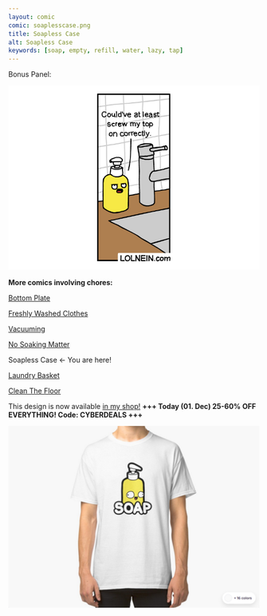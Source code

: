```yaml
---
layout: comic
comic: soaplesscase.png
title: Soapless Case
alt: Soapless Case
keywords: [soap, empty, refill, water, lazy, tap]
---
```


Bonus Panel:

![Soapless Case Bonus Panel](/images/soaplesscase_bonus.png)


__More comics involving chores:__

[Bottom Plate](https://lolnein.com/2017/07/14/bottomplate/)

[Freshly Washed Clothes](https://lolnein.com/2017/09/20/freshlywashedclothes/)

[Vacuuming](https://lolnein.com/2017/11/25/vacuuming/)

[No Soaking Matter](https://lolnein.com/2019/04/12/nosoakingmatter/)

Soapless Case <- You are here!

[Laundry Basket](https://lolnein.com/2019/04/26/laundrybasket/)

[Clean The Floor](https://lolnein.com/2019/06/21/cleanthefloor/)


This design is now available [in my shop!](https://www.redbubble.com/people/LOLNEIN/shop) __+++ Today (01. Dec) 25-60% OFF EVERYTHING! Code: CYBERDEALS +++__

[![Soap Shirt](/images/soap_shirt.png)](https://www.redbubble.com/people/LOLNEIN/shop)